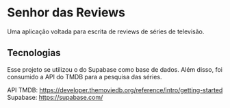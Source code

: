 # Senhor das Reviews

Uma aplicação voltada para escrita de reviews de séries de televisão.

## Tecnologias

Esse projeto se utilizou o do Supabase como base de dados.
Além disso, foi consumido a API do TMDB para a pesquisa das séries.

API TMDB: https://developer.themoviedb.org/reference/intro/getting-started
Supabase: https://supabase.com/


